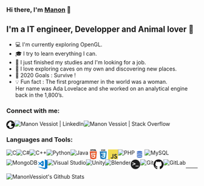 ### Hi there, I'm [Manon][website] 👋

## I'm a IT engineer, Developper and Animal lover :dog:
- :computer: I'm currently exploring OpenGL.
- :mortar_board: I try to learn everything I can.
- :mag_right: I just finished my studies and I'm looking for a job.
- 🌱 I love exploring caves on my own and discovering new places.
- :goal_net: 2020 Goals : Survive !
- :bulb: Fun fact : The first programmer in the world was a woman. <br/> Her name was Ada Lovelace and she worked on an analytical engine back in the 1,800’s.

### Connect with me:
[<img align="left" alt="http://manonvessiot.epizy.com" height="22px" src="https://raw.githubusercontent.com/iconic/open-iconic/master/svg/globe.svg" />][website]
[<img align="left" alt="Manon Vessiot | LinkedIn" height="22px" src="https://cdn.jsdelivr.net/npm/simple-icons@v3/icons/linkedin.svg" />][linkedin]
[<img align="left" alt="Manon Vessiot | Stack Overflow" height="22px" src="https://image.flaticon.com/icons/svg/2111/2111690.svg" />][stackoverflow]

<br />

### Languages and Tools:

<img align="left" alt="C" height="26px" src="https://www.hello-pomelo.com/wp-content/uploads/2019/11/C-logo-1024x1024.png" />
<img align="left" alt="C#" height="26px" src="https://cdn.worldvectorlogo.com/logos/c--4.svg" />
<img align="left" alt="C++" height="26px" src="https://upload.wikimedia.org/wikipedia/commons/thumb/1/18/ISO_C%2B%2B_Logo.svg/911px-ISO_C%2B%2B_Logo.svg.png" />
<img align="left" alt="Python" height="26px" src="https://cdn.icon-icons.com/icons2/112/PNG/512/python_18894.png" />
<img align="left" alt="Java" height="26px" src="https://upload.wikimedia.org/wikipedia/fr/thumb/2/2e/Java_Logo.svg/1200px-Java_Logo.svg.png" />
<img align="left" alt="HTML5" height="26px" src="https://raw.githubusercontent.com/github/explore/80688e429a7d4ef2fca1e82350fe8e3517d3494d/topics/html/html.png" />
<img align="left" alt="CSS3" height="26px" src="https://raw.githubusercontent.com/github/explore/80688e429a7d4ef2fca1e82350fe8e3517d3494d/topics/css/css.png" />
<img align="left" alt="JavaScript" height="26px" src="https://raw.githubusercontent.com/github/explore/80688e429a7d4ef2fca1e82350fe8e3517d3494d/topics/javascript/javascript.png" />
<img align="left" alt="PHP" height="26px" src="https://upload.wikimedia.org/wikipedia/commons/thumb/2/27/PHP-logo.svg/1200px-PHP-logo.svg.png" />
<img align="left" alt="SQL" height="26px" src="https://raw.githubusercontent.com/github/explore/80688e429a7d4ef2fca1e82350fe8e3517d3494d/topics/sql/sql.png" />
<img align="left" alt="MySQL" height="26px" src="https://upload.wikimedia.org/wikipedia/fr/thumb/6/62/MySQL.svg/1200px-MySQL.svg.png" />
<img align="left" alt="MongoDB" height="26px" src="https://www.y-note.cm/wp-content/uploads/2013/07/mongodb-nosql-logo.png" />
<img align="left" alt="Visual Studio Code" height="26px" src="https://raw.githubusercontent.com/github/explore/80688e429a7d4ef2fca1e82350fe8e3517d3494d/topics/visual-studio-code/visual-studio-code.png" />
<img align="left" alt="Visual Studio" height="26px" src="https://upload.wikimedia.org/wikipedia/commons/e/e4/Visual_Studio_2013_Logo.svg" />
<img align="left" alt="Unity" height="26px" src="https://cdn4.iconfinder.com/data/icons/logos-brands-5/24/unity-512.png" />
<img align="left" alt="Blender" height="26px" src="https://upload.wikimedia.org/wikipedia/commons/thumb/0/0c/Blender_logo_no_text.svg/1252px-Blender_logo_no_text.svg.png" />
<img align="left" alt="Terminal" height="26px" src="https://raw.githubusercontent.com/github/explore/80688e429a7d4ef2fca1e82350fe8e3517d3494d/topics/terminal/terminal.png" />
<img align="left" alt="Git" height="26px" src="https://blog.zwindler.fr/wp-content/uploads/2017/03/git_logo.png" />
<img align="left" alt="GitHub" height="26px" src="https://raw.githubusercontent.com/github/explore/78df643247d429f6cc873026c0622819ad797942/topics/github/github.png" />
<img align="left" alt="GitLab" height="26px" src="https://upload.wikimedia.org/wikipedia/commons/thumb/1/18/GitLab_Logo.svg/1108px-GitLab_Logo.svg.png" />

<br />
<br />

---

<img align="left" alt="ManonVessiot's Github Stats" src="https://github-readme-stats.codestackr.vercel.app/api?username=ManonVessiot&show_icons=true&hide_border=true&count_private=true" />


[website]: http://manonvessiot.epizy.com/
[linkedin]: https://www.linkedin.com/in/manon-vessiot-b5a054153
[stackoverflow]: https://stackoverflow.com/users/14066891/manon-vessiot?tab=profile
